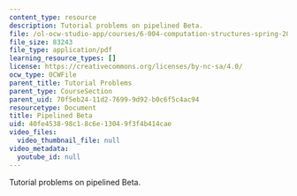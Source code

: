 ```yaml
---
content_type: resource
description: Tutorial problems on pipelined Beta.
file: /ol-ocw-studio-app/courses/6-004-computation-structures-spring-2009/40fe453898c18c6e13049f3f4b414cae_MIT6_004s09_tutor21.pdf
file_size: 83243
file_type: application/pdf
learning_resource_types: []
license: https://creativecommons.org/licenses/by-nc-sa/4.0/
ocw_type: OCWFile
parent_title: Tutorial Problems
parent_type: CourseSection
parent_uid: 70f5eb24-11d2-7699-9d92-b0c6f5c4ac94
resourcetype: Document
title: Pipelined Beta
uid: 40fe4538-98c1-8c6e-1304-9f3f4b414cae
video_files:
  video_thumbnail_file: null
video_metadata:
  youtube_id: null
---
```

Tutorial problems on pipelined Beta.